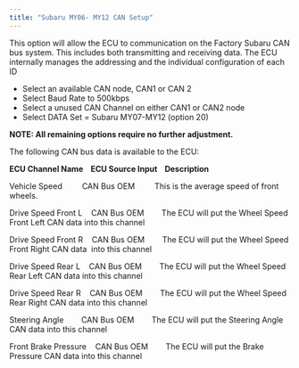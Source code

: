 ```yaml
---
title: "Subaru MY06- MY12 CAN Setup"
---
```


This option will allow the ECU to communication on the Factory Subaru CAN bus system. This includes both transmitting and receiving data. The ECU internally manages the addressing and the individual configuration of each ID


* Select an available CAN node, CAN1 or CAN 2
* Select Baud Rate to 500kbps&nbsp;
* Select a unused CAN Channel on either CAN1 or CAN2 node
* Select DATA Set = Subaru MY07-MY12 (option 20)


**NOTE: All remaining options require no further adjustment.**


The following CAN bus data is available to the ECU:


**ECU Channel Name&nbsp; &nbsp; ECU Source Input&nbsp; &nbsp; Description**&nbsp;


Vehicle Speed &nbsp; &nbsp; &nbsp; &nbsp; CAN Bus OEM &nbsp; &nbsp; &nbsp; &nbsp; This is the average speed of front wheels.


Drive Speed Front L&nbsp; &nbsp; CAN Bus OEM&nbsp; &nbsp; &nbsp; &nbsp; The ECU will put the Wheel Speed Front Left CAN data into this channel

Drive Speed Front R&nbsp; &nbsp; CAN Bus OEM&nbsp; &nbsp; &nbsp; &nbsp; The ECU will put the Wheel Speed Front Right CAN data&nbsp; into this channel

Drive Speed Rear L&nbsp; &nbsp; CAN Bus OEM&nbsp; &nbsp; &nbsp; &nbsp; The ECU will put the Wheel Speed Rear Left CAN data into this channel

Drive Speed Rear R&nbsp; &nbsp; CAN Bus OEM&nbsp; &nbsp; &nbsp; &nbsp; The ECU will put the Wheel Speed Rear Right CAN data into this channel


Steering Angle&nbsp; &nbsp; &nbsp; &nbsp; CAN Bus OEM&nbsp; &nbsp; &nbsp; &nbsp; The ECU will put the Steering Angle CAN data into this channel

Front Brake Pressure&nbsp; &nbsp; CAN Bus OEM&nbsp; &nbsp; &nbsp; &nbsp; The ECU will put the Brake Pressure CAN data into this channel

